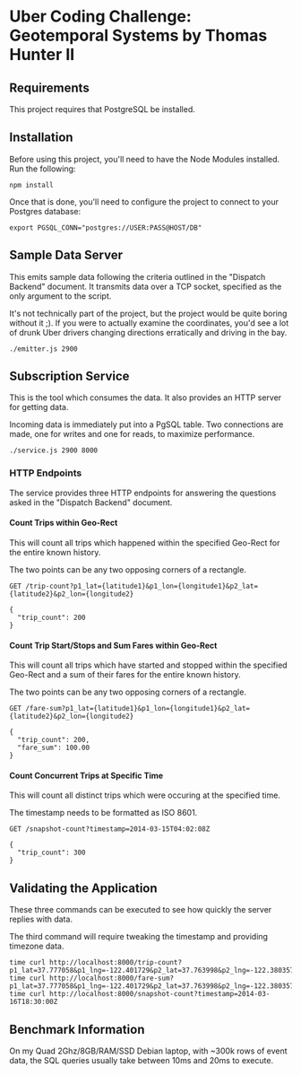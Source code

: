 # Uber Coding Challenge: Geotemporal Systems by Thomas Hunter II

## Requirements

This project requires that PostgreSQL be installed.


## Installation

Before using this project, you'll need to have the Node Modules installed. Run the following:

```
npm install
```

Once that is done, you'll need to configure the project to connect to your Postgres database:

```
export PGSQL_CONN="postgres://USER:PASS@HOST/DB"
```


## Sample Data Server

This emits sample data following the criteria outlined in the "Dispatch Backend" document.
It transmits data over a TCP socket, specified as the only argument to the script.

It's not technically part of the project, but the project would be quite boring without it ;).
If you were to actually examine the coordinates, you'd see a lot of drunk Uber drivers changing directions erratically and driving in the bay.

```
./emitter.js 2900
```


## Subscription Service

This is the tool which consumes the data.
It also provides an HTTP server for getting data.

Incoming data is immediately put into a PgSQL table.
Two connections are made, one for writes and one for reads, to maximize performance.

```
./service.js 2900 8000
```


### HTTP Endpoints

The service provides three HTTP endpoints for answering the questions asked in the "Dispatch Backend" document.


#### Count Trips within Geo-Rect

This will count all trips which happened within the specified Geo-Rect for the entire known history.

The two points can be any two opposing corners of a rectangle.

	GET /trip-count?p1_lat={latitude1}&p1_lon={longitude1}&p2_lat={latitude2}&p2_lon={longitude2}

	{
	  "trip_count": 200
	}


#### Count Trip Start/Stops and Sum Fares within Geo-Rect

This will count all trips which have started and stopped within the specified Geo-Rect and a sum of their fares for the entire known history.

The two points can be any two opposing corners of a rectangle.

	GET /fare-sum?p1_lat={latitude1}&p1_lon={longitude1}&p2_lat={latitude2}&p2_lon={longitude2}

	{
	  "trip_count": 200,
	  "fare_sum": 100.00
	}


#### Count Concurrent Trips at Specific Time

This will count all distinct trips which were occuring at the specified time.

The timestamp needs to be formatted as ISO 8601.

	GET /snapshot-count?timestamp=2014-03-15T04:02:08Z

	{
	  "trip_count": 300
	}


## Validating the Application

These three commands can be executed to see how quickly the server replies with data.

The third command will require tweaking the timestamp and providing timezone data.

```
time curl http://localhost:8000/trip-count?p1_lat=37.777058&p1_lng=-122.401729&p2_lat=37.763998&p2_lng=-122.380357
time curl http://localhost:8000/fare-sum?p1_lat=37.777058&p1_lng=-122.401729&p2_lat=37.763998&p2_lng=-122.380357
time curl http://localhost:8000/snapshot-count?timestamp=2014-03-16T18:30:00Z
```


## Benchmark Information

On my Quad 2Ghz/8GB/RAM/SSD Debian laptop, with ~300k rows of event data, the SQL queries usually take between 10ms and 20ms to execute.
